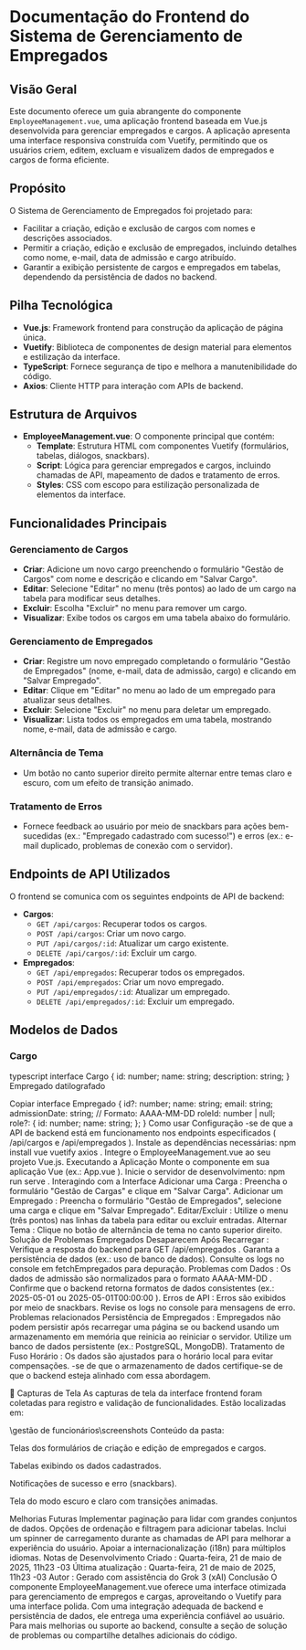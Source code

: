 # Documentação do Frontend do Sistema de Gerenciamento de Empregados

## Visão Geral
Este documento oferece um guia abrangente do componente `EmployeeManagement.vue`, uma aplicação frontend baseada em Vue.js desenvolvida para gerenciar empregados e cargos. A aplicação apresenta uma interface responsiva construída com Vuetify, permitindo que os usuários criem, editem, excluam e visualizem dados de empregados e cargos de forma eficiente.

## Propósito
O Sistema de Gerenciamento de Empregados foi projetado para:
- Facilitar a criação, edição e exclusão de cargos com nomes e descrições associados.
- Permitir a criação, edição e exclusão de empregados, incluindo detalhes como nome, e-mail, data de admissão e cargo atribuído.
- Garantir a exibição persistente de cargos e empregados em tabelas, dependendo da persistência de dados no backend.

## Pilha Tecnológica
- **Vue.js**: Framework frontend para construção da aplicação de página única.
- **Vuetify**: Biblioteca de componentes de design material para elementos e estilização da interface.
- **TypeScript**: Fornece segurança de tipo e melhora a manutenibilidade do código.
- **Axios**: Cliente HTTP para interação com APIs de backend.

## Estrutura de Arquivos
- **EmployeeManagement.vue**: O componente principal que contém:
  - **Template**: Estrutura HTML com componentes Vuetify (formulários, tabelas, diálogos, snackbars).
  - **Script**: Lógica para gerenciar empregados e cargos, incluindo chamadas de API, mapeamento de dados e tratamento de erros.
  - **Styles**: CSS com escopo para estilização personalizada de elementos da interface.

## Funcionalidades Principais
### Gerenciamento de Cargos
- **Criar**: Adicione um novo cargo preenchendo o formulário "Gestão de Cargos" com nome e descrição e clicando em "Salvar Cargo".
- **Editar**: Selecione "Editar" no menu (três pontos) ao lado de um cargo na tabela para modificar seus detalhes.
- **Excluir**: Escolha "Excluir" no menu para remover um cargo.
- **Visualizar**: Exibe todos os cargos em uma tabela abaixo do formulário.

### Gerenciamento de Empregados
- **Criar**: Registre um novo empregado completando o formulário "Gestão de Empregados" (nome, e-mail, data de admissão, cargo) e clicando em "Salvar Empregado".
- **Editar**: Clique em "Editar" no menu ao lado de um empregado para atualizar seus detalhes.
- **Excluir**: Selecione "Excluir" no menu para deletar um empregado.
- **Visualizar**: Lista todos os empregados em uma tabela, mostrando nome, e-mail, data de admissão e cargo.

### Alternância de Tema
- Um botão no canto superior direito permite alternar entre temas claro e escuro, com um efeito de transição animado.

### Tratamento de Erros
- Fornece feedback ao usuário por meio de snackbars para ações bem-sucedidas (ex.: "Empregado cadastrado com sucesso!") e erros (ex.: e-mail duplicado, problemas de conexão com o servidor).

## Endpoints de API Utilizados
O frontend se comunica com os seguintes endpoints de API de backend:
- **Cargos**:
  - `GET /api/cargos`: Recuperar todos os cargos.
  - `POST /api/cargos`: Criar um novo cargo.
  - `PUT /api/cargos/:id`: Atualizar um cargo existente.
  - `DELETE /api/cargos/:id`: Excluir um cargo.
- **Empregados**:
  - `GET /api/empregados`: Recuperar todos os empregados.
  - `POST /api/empregados`: Criar um novo empregado.
  - `PUT /api/empregados/:id`: Atualizar um empregado.
  - `DELETE /api/empregados/:id`: Excluir um empregado.

## Modelos de Dados
### Cargo
typescript
interface Cargo {
  id: number;
  name: string;
  description: string;
}
Empregado
datilografado

Copiar
interface Empregado {
  id?: number;
  name: string;
  email: string;
  admissionDate: string; // Formato: AAAA-MM-DD
  roleId: number | null;
  role?: {
    id: number;
    name: string;
  };
}
Como usar
Configuração
-se de que a API de backend está em funcionamento nos endpoints especificados ( /api/cargos e /api/empregados ).
Instale as dependências necessárias: npm install vue vuetify axios .
Integre o EmployeeManagement.vue ao seu projeto Vue.js.
Executando a Aplicação
Monte o componente em sua aplicação Vue (ex.: App.vue ).
Inicie o servidor de desenvolvimento: npm run serve .
Interagindo com a Interface
Adicionar uma Carga : Preencha o formulário "Gestão de Cargas" e clique em "Salvar Carga".
Adicionar um Empregado : Preencha o formulário "Gestão de Empregados", selecione uma carga e clique em "Salvar Empregado".
Editar/Excluir : Utilize o menu (três pontos) nas linhas da tabela para editar ou excluir entradas.
Alternar Tema : Clique no botão de alternância de tema no canto superior direito.
Solução de Problemas
Empregados Desaparecem Após Recarregar : Verifique a resposta do backend para GET /api/empregados . Garanta a persistência de dados (ex.: uso de banco de dados). Consulte os logs no console em fetchEmpregados para depuração.
Problemas com Dados : Os dados de admissão são normalizados para o formato AAAA-MM-DD . Confirme que o backend retorna formatos de dados consistentes (ex.: 2025-05-01 ou 2025-05-01T00:00:00 ).
Erros de API : Erros são exibidos por meio de snackbars. Revise os logs no console para mensagens de erro.
Problemas relacionados
Persistência de Empregados : Empregados não podem persistir após recarregar uma página se ou backend usando um armazenamento em memória que reinicia ao reiniciar o servidor. Utilize um banco de dados persistente (ex.: PostgreSQL, MongoDB).
Tratamento de Fuso Horário : Os dados são ajustados para o horário local para evitar compensações. -se de que o armazenamento de dados certifique-se de que o backend esteja alinhado com essa abordagem.

📸 Capturas de Tela
As capturas de tela da interface frontend foram coletadas para registro e validação de funcionalidades. Estão localizadas em:

\gestão de funcionários\screenshots
Conteúdo da pasta:

Telas dos formulários de criação e edição de empregados e cargos.

Tabelas exibindo os dados cadastrados.

Notificações de sucesso e erro (snackbars).

Tela do modo escuro e claro com transições animadas.

Melhorias Futuras
Implementar paginação para lidar com grandes conjuntos de dados.
Opções de ordenação e filtragem para adicionar tabelas.
Inclui um spinner de carregamento durante as chamadas de API para melhorar a experiência do usuário.
Apoiar a internacionalização (i18n) para múltiplos idiomas.
Notas de Desenvolvimento
Criado : Quarta-feira, 21 de maio de 2025, 11h23 -03
Última atualização : Quarta-feira, 21 de maio de 2025, 11h23 -03
Autor : Gerado com assistência do Grok 3 (xAI)
Conclusão
O componente EmployeeManagement.vue oferece uma interface otimizada para gerenciamento de empregos e cargas, aproveitando o Vuetify para uma interface polida. Com uma integração adequada de backend e persistência de dados, ele entrega uma experiência confiável ao usuário. Para mais melhorias ou suporte ao backend, consulte a seção de solução de problemas ou compartilhe detalhes adicionais do código.
